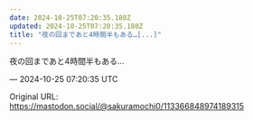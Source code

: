 ```yaml
---
date: 2024-10-25T07:20:35.180Z
updated: 2024-10-25T07:20:35.180Z
title: "夜の回まであと4時間半もある…[...]"
---
```


<p>夜の回まであと4時間半もある…</p>

&mdash; 2024-10-25 07:20:35 UTC

Original URL: https://mastodon.social/@sakuramochi0/113366848974189315
